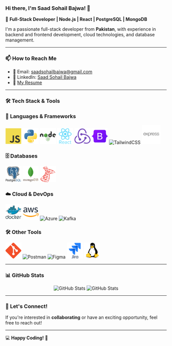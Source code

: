 ### Hi there, I'm **Saad Sohail Bajwa**! 👋

🚀 **Full-Stack Developer | Node.js | React | PostgreSQL | MongoDB**

I'm a passionate full-stack developer from **Pakistan**, with experience in backend and frontend development, cloud technologies, and database management.

---

### 📫 **How to Reach Me**
- 📧 Email: [saadsohailbajwa@gmail.com](mailto:saadsohailbajwa@gmail.com)
- 🔗 LinkedIn: [Saad Sohail Bajwa](https://linkedin.com/in/saadsohailbajwa)
- 📜 [My Resume](https://docs.google.com/document/d/1RPT2K9UMbKIsth7q5E_TvYuz5swXNQ2gqbSAsfSRvtA/edit?usp=sharing)

---

### 🛠️ **Tech Stack & Tools**

### 🚀 **Languages & Frameworks**
<p align="left">
  <img src="https://raw.githubusercontent.com/devicons/devicon/master/icons/javascript/javascript-original.svg" alt="JavaScript" width="50" height="50"/>
  <img src="https://raw.githubusercontent.com/devicons/devicon/master/icons/python/python-original.svg" alt="Python" width="50" height="50"/>
  <img src="https://raw.githubusercontent.com/devicons/devicon/master/icons/nodejs/nodejs-original-wordmark.svg" alt="Node.js" width="50" height="50"/>
  <img src="https://raw.githubusercontent.com/devicons/devicon/master/icons/react/react-original-wordmark.svg" alt="React" width="50" height="50"/>
  <img src="https://raw.githubusercontent.com/devicons/devicon/master/icons/redux/redux-original.svg" alt="Redux" width="50" height="50"/>
  <img src="https://raw.githubusercontent.com/devicons/devicon/master/icons/bootstrap/bootstrap-original.svg" alt="Bootstrap" width="50" height="50"/>
  <img src="https://upload.wikimedia.org/wikipedia/commons/d/d5/Tailwind_CSS_Logo.svg" alt="TailwindCSS" width="50" height="50"/>
  <img src="https://raw.githubusercontent.com/devicons/devicon/master/icons/express/express-original-wordmark.svg" alt="Express.js" width="50" height="50" style="background-color: white; padding: 5px; border-radius: 5px;"/>
</p>

### 🗄️ **Databases**
<p align="left">
  <img src="https://raw.githubusercontent.com/devicons/devicon/master/icons/postgresql/postgresql-original-wordmark.svg" alt="PostgreSQL" width="50" height="50"/>
  <img src="https://raw.githubusercontent.com/devicons/devicon/master/icons/mongodb/mongodb-original-wordmark.svg" alt="MongoDB" width="50" height="50"/>
  <img src="https://raw.githubusercontent.com/devicons/devicon/master/icons/microsoftsqlserver/microsoftsqlserver-plain.svg" alt="MS SQL Server" width="50" height="50"/>
</p>

### ☁️ **Cloud & DevOps**
<p align="left">
  <img src="https://raw.githubusercontent.com/devicons/devicon/master/icons/docker/docker-original-wordmark.svg" alt="Docker" width="50" height="50"/>
  <img src="https://raw.githubusercontent.com/devicons/devicon/master/icons/amazonwebservices/amazonwebservices-original-wordmark.svg" alt="AWS" width="50" height="50"/>
  <img src="https://www.vectorlogo.zone/logos/microsoft_azure/microsoft_azure-icon.svg" alt="Azure" width="50" height="50"/>
  <img src="https://cdn.jsdelivr.net/gh/devicons/devicon@latest/icons/apachekafka/apachekafka-original-wordmark.svg" alt="Kafka" width="50" height="50"/>
          
</p>

### 🛠️ **Other Tools**
<p align="left">
  <img src="https://raw.githubusercontent.com/devicons/devicon/master/icons/git/git-original.svg" alt="Git" width="50" height="50"/>
  <img src="https://www.vectorlogo.zone/logos/getpostman/getpostman-icon.svg" alt="Postman" width="50" height="50"/>
  <img src="https://www.vectorlogo.zone/logos/figma/figma-icon.svg" alt="Figma" width="50" height="50"/>
  <img src="https://raw.githubusercontent.com/devicons/devicon/master/icons/jira/jira-original-wordmark.svg" alt="Jira" width="50" height="50"/>
  <img src="https://raw.githubusercontent.com/devicons/devicon/master/icons/linux/linux-original.svg" alt="Linux" width="50" height="50"/>
</p>


---

### 📊 **GitHub Stats**

<p align="center">
  <img src="https://github-readme-stats.vercel.app/api?username=SaadSohailBajwa&show_icons=true&theme=radical" alt="GitHub Stats" width="48%" />
  <img src="https://github-readme-stats.vercel.app/api/top-langs/?username=saadsohailbajwa&layout=compact" alt="GitHub Stats" width="40%" />
</p>

---

### 🎯 **Let's Connect!**
If you're interested in **collaborating** or have an exciting opportunity, feel free to reach out!

---

💻 **Happy Coding!** 🚀
